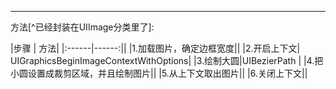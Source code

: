 <hr>
方法[^已经封装在UIImage分类里了]:

|步骤 | 方法|
|:------|------:||
|1.加载图片，确定边框宽度||
|2.开启上下文| UIGraphicsBeginImageContextWithOptions|
|3.绘制大圆|UIBezierPath |
|4.把小圆设置成裁剪区域，并且绘制图片||
|5.从上下文取出图片||
|6.关闭上下文||
